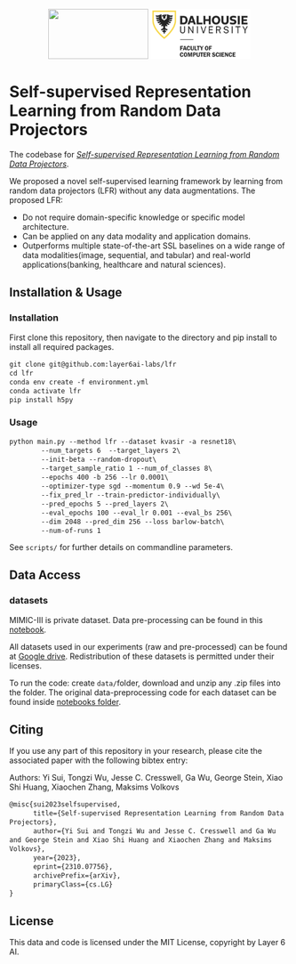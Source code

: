 
<p align="center">
<a href="https://layer6.ai/"><img src="https://github.com/layer6ai-labs/DropoutNet/blob/master/logs/logobox.jpg" width="180" height="90"></a>
<a href="https://www.dal.ca///"><img src="https://github.com/layer6ai-labs/lfr/blob/main/logos/dalhousie_university.png" width="180" height="90"></a>
</p>

# Self-supervised Representation Learning from Random Data Projectors

The codebase for [*Self-supervised Representation Learning from Random Data Projectors*](https://arxiv.org/abs/2310.07756).

We proposed a novel self-supervised learning framework by learning from random data projectors (LFR) without any data augmentations. The proposed LFR:

* Do not require domain-specific knowledge or specific model architecture.
* Can be applied on any data modality and application domains.
* Outperforms multiple state-of-the-art SSL baselines on a wide range of data modalities(image, sequential, and tabular) and real-world applications(banking, healthcare and natural sciences).


## Installation & Usage

### Installation
First clone this repository, then navigate to the directory and pip install to install all required packages. 

```
git clone git@github.com:layer6ai-labs/lfr
cd lfr
conda env create -f environment.yml
conda activate lfr
pip install h5py
```

### Usage

```
python main.py --method lfr --dataset kvasir -a resnet18\
        --num_targets 6  --target_layers 2\
        --init-beta --random-dropout\
        --target_sample_ratio 1 --num_of_classes 8\
        --epochs 400 -b 256 --lr 0.0001\
        --optimizer-type sgd --momentum 0.9 --wd 5e-4\
        --fix_pred_lr --train-predictor-individually\
        --pred_epochs 5 --pred_layers 2\
        --eval_epochs 100 --eval_lr 0.001 --eval_bs 256\
        --dim 2048 --pred_dim 256 --loss barlow-batch\
        --num-of-runs 1 
```

See ```scripts/``` for further details on commandline parameters. 


## Data Access

### datasets
MIMIC-III is private dataset. Data pre-processing can be found in this [notebook](notebooks/data-mimic3.ipynb).

All datasets used in our experiments (raw and pre-processed) can be found at [Google drive](https://drive.google.com/drive/folders/1mrl2BLOiDzxOOILcPFOQBfVjnv-13PhS?usp=sharing). Redistribution of these datasets is permitted under their licenses.

To run the code: create ```data/```folder, download and unzip any .zip files into the folder. The original data-preprocessing code for each dataset can be found inside [notebooks folder](notebooks/).

## Citing

If you use any part of this repository in your research, please cite the associated paper with the following bibtex entry:

Authors: Yi Sui, Tongzi Wu, Jesse C. Cresswell, Ga Wu, George Stein, Xiao Shi Huang, Xiaochen Zhang, Maksims Volkovs

```
@misc{sui2023selfsupervised,
      title={Self-supervised Representation Learning from Random Data Projectors}, 
      author={Yi Sui and Tongzi Wu and Jesse C. Cresswell and Ga Wu and George Stein and Xiao Shi Huang and Xiaochen Zhang and Maksims Volkovs},
      year={2023},
      eprint={2310.07756},
      archivePrefix={arXiv},
      primaryClass={cs.LG}
}
```

## License

This data and code is licensed under the MIT License, copyright by Layer 6 AI.

